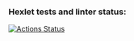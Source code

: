 ### Hexlet tests and linter status:
[![Actions Status](https://github.com/sarvanshiriev/js-starter-project-44/actions/workflows/hexlet-check.yml/badge.svg)](https://github.com/sarvanshiriev/js-starter-project-44/actions)